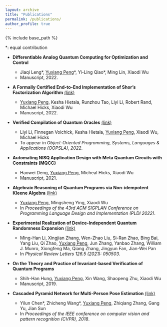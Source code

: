 ```yaml
---
layout: archive
title: "Publications"
permalink: /publications/
author_profile: true
---
```


{% include base_path %}

\*: equal contribution

* **Differentiable Analog Quantum Computing for Optimization and Control**
	* Jiaqi Leng\*, <u>Yuxiang Peng</u>\*, Yi-Ling Qiao*, Ming Lin, Xiaodi Wu
	* Manuscript, 2022.

* **A Formally Certified End-to-End Implementation of Shor’s Factorization Algorithm** [(link)](https://arxiv.org/abs/2204.07112)
	* <u>Yuxiang Peng</u>, Kesha Hietala, Runzhou Tao, Liyi Li, Robert Rand, Michael Hicks, Xiaodi Wu
	* Manuscript, 2022.

* **Verified Compilation of Quantum Oracles** [(link)](https://arxiv.org/abs/2112.06700)
	* Liyi Li, Finnegan Voichick, Kesha Hietala, <u>Yuxiang Peng</u>, Xiaodi Wu, Michael Hicks
	* To appear in *Object-Oriented Programming, Systems, Languages & Applications (OOPSLA), 2022*. 

* **Automating NISQ Application Design with Meta Quantum Circuits with Constraints (MQCC)**
	* Haowei Deng, <u>Yuxiang Peng</u>, Micheal Hicks, Xiaodi Wu
	* Manuscript, 2021.

* **Algebraic Reasoning of Quantum Programs via Non-idempotent Kleene Algebra** [(link)](https://arxiv.org/abs/2110.07018)
	* <u>Yuxiang Peng</u>, Mingsheng Ying, Xiaodi Wu
	* In *Proceedings of the 43rd ACM SIGPLAN Conference on Programming Language Design and Implementation (PLDI 2022)*.

* **Experimental Realization of Device-Independent Quantum Randomness Expansion** [(link)](https://arxiv.org/abs/1902.07529)
	* Ming-Han Li, Xingjian Zhang, Wen-Zhao Liu, Si-Ran Zhao, Bing Bai, Yang Liu, Qi Zhao, <u>Yuxiang Peng</u>, Jun Zhang, Yanbao Zhang, William J. Munro, Xiongfeng Ma, Qiang Zhang, Jingyun Fan, Jian-Wei Pan
	* In *Physical Review Letters 126.5 (2021): 050503*.

* **On the Theory and Practice of Invariant-based Verification of Quantum Programs**
	* Shih-Han Hung, <u>Yuxiang Peng</u>, Xin Wang, Shaopeng Zhu, Xiaodi Wu
	* Manuscript, 2019.

* **Cascaded Pyramid Network for Multi-Person Pose Estimation** [(link)](https://openaccess.thecvf.com/content_cvpr_2018/papers/Chen_Cascaded_Pyramid_Network_CVPR_2018_paper.pdf)
	* Yilun Chen\*, Zhicheng Wang\*, <u>Yuxiang Peng</u>, Zhiqiang Zhang, Gang Yu, Jian Sun
	* In *Proceedings of the IEEE conference on computer vision and pattern recognition (CVPR), 2018*.